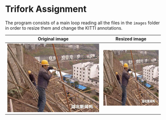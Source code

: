 # Trifork Assignment

The program consists of a main loop reading all the files in the `images` folder in order to resize them and change the KITTI annotations.

Original image             |  Resized image
:-------------------------:|:-------------------------:
![](https://github.com/Tomeuet02/Trifork_Assignment/blob/main/images/000001_jpg.rf.fddb09e33a544e332617f8ceb53ee805.jpg)  |  ![](https://github.com/Tomeuet02/Trifork_Assignment/blob/main/images_resized/000001_jpg.rf.fddb09e33a544e332617f8ceb53ee805.jpg)
